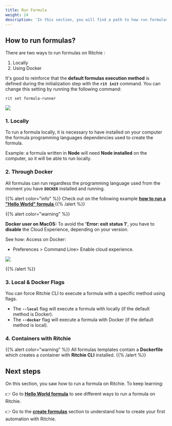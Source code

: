 ```yaml
---
title: Run Formula
weight: 24
description: 'In this section, you will find a path to how run formulas using Ritchie.'
---
```


## How to run formulas?

There are two ways to run formulas on Ritchie :

1. Locally
2. Using Docker

It's good to reinforce that the **default formulas execution method** is defined during the initialization step with the **`rit init`** command. You can change this setting by running the following command:

```text
rit set formula-runner
```

![](/shared/large-gif-1374x404-.gif)

### 1. Locally

To run a formula locally, it is necessary to have installed on your computer the formula programming languages dependencies used to create the formula.

Example: a formula written in **Node** will need **Node installed** on the computer, so it will be able to run locally.

### 2. Through Docker

All formulas can run regardless the programming language used from the moment you have **`DOCKER`** installed and running.

{{% alert color="info" %}}
Check out on the following example [**how to run a "Hello World" formula** ](/docs-ritchie/formulas/hello-world-formula/)
{{% /alert %}}

{{% alert color="warning" %}}

 **Docker user on MacOS:**
To avoid the **'Error: exit status 1'**, you have to **disable** the Cloud Experience, depending on your version.

See how:
Access on Docker:
 -  Preferences > Command Line> Enable cloud experience.

 ![](/shared/unnamed-removebg-preview.png)

{{% /alert %}}

###  3. Local & Docker Flags

You can force Ritchie CLI to execute a formula with a specific method using flags.

* The **`--local`** flag will execute a formula with locally \(if the default method is Docker\).
* The **`--docker`** flag will execute a formula with Docker \(if the default method is local\).

### 4. Containers with Ritchie

{{% alert color="warning" %}}
All formulas templates contain a **Dockerfile** which creates a container with **Ritchie CLI** installed.
{{% /alert %}}

## Next steps

On this section, you saw how to run a formula on Ritchie. To keep learning:

👉 Go to [**Hello World formula**](/docs-ritchie/formulas/hello-world-formula/) to see different ways to run a formula on Ritchie.

👉 Go to the [**create formulas**](/docs-ritchie/formulas/create-formulas/) section to understand how to create your first automation with Ritchie.
